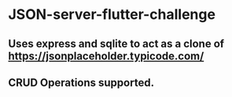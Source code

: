 # JSON-server-flutter-challenge
## Uses express and sqlite to act as a clone of https://jsonplaceholder.typicode.com/
## CRUD Operations supported.
